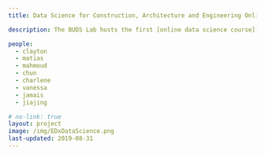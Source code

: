 ```yaml
---
title: Data Science for Construction, Architecture and Engineering Online EDx Course

description: The BUDS Lab hosts the first [online data science course](https://www.edx.org/course/Data-Science-for-Construction-Architecture-and-Engineering) focused **specifically on data analytics from the various phases of the building life cycle - design, construction, and operations.** This is an introductory course that adds [Python](https://www.python.org/), the [Pandas Data Analytics library](https://pandas.pydata.org/) and various visualization and machine learning techniques to the toolbox of architects, engineers, operations, and other industry professionals.

people:
  - clayton
  - matias
  - mahmoud
  - chun
  - charlene
  - vanessa
  - jamais
  - jiajing

# no-link: true
layout: project
image: /img/EDxDataScience.png
last-updated: 2019-08-31
---
```


